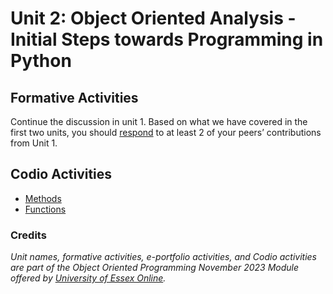 <!--layout: page
title: "OOP Unit 2"
permalink: /oop_unit2-->

# Unit 2: Object Oriented Analysis - Initial Steps towards Programming in Python

<!--_**In this unit we shall:** <br>_

_-Explore the ways in which actors interact with software in terms of the functional requirements of a piece of software.<br>
-Identify the interactions and behaviours invoked within software once active using a state machine diagram._<br>

_**On completion of this unit you will be able to:<br>**_

_-Design a use case diagram for a software development scenario.<br>
-Create a state machine diagram to examine the behaviours and interactions within a system._<Br>-->

## Formative Activities

Continue the discussion in unit 1. Based on what we have covered in the first two units, you should [respond](https://github.com/patzsantos/e-portfolio-uoeo/blob/module2/oop/Unit%202/OOP_%20Unit%202%20Peer%20Responses.pdf) to at least 2 of your peers’ contributions from Unit 1. <br>

## Codio Activities
- [Methods](https://github.com/patzsantos/e-portfolio-uoeo/blob/module2/oop/Unit%202/codio_methods.time.py)
- [Functions](https://github.com/patzsantos/e-portfolio-uoeo/blob/module2/oop/Unit%202/codio_functions.time.py)


### Credits
_Unit names, formative activities, e-portfolio activities, and Codio activities are part of the Object Oriented Programming November 2023 Module offered by [University of Essex Online](https://www.essex.ac.uk/study-online)._



